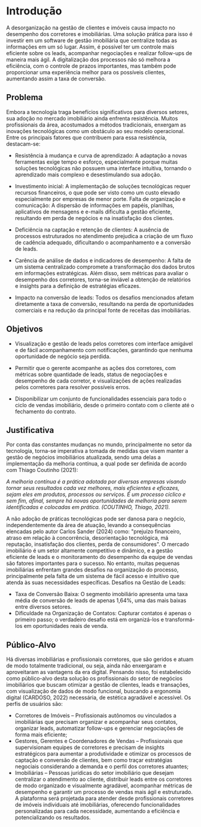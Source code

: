# Introdução

A desorganização na gestão de clientes e imóveis causa impacto no desempenho dos corretores e imobiliárias. Uma solução prática para isso é investir em um software de gestão imobiliária que centralize todas as informações em um só lugar. Assim, é possível ter um controle mais eficiente sobre os leads, acompanhar negociações e realizar follow-ups de maneira mais ágil. A digitalização dos processos não só melhora a eficiência, com o controle de prazos importantes, mas também pode proporcionar uma experiência melhor para os possíveis clientes, aumentando assim a taxa de conversão.

## Problema
Embora a tecnologia traga benefícios significativos para diversos setores, sua adoção no mercado imobiliário ainda enfrenta resistência. Muitos profissionais da área, acostumados a métodos tradicionais, enxergam as inovações tecnológicas como um obstáculo ao seu modelo operacional. Entre os principais fatores que contribuem para essa resistência, destacam-se:

* Resistência à mudança e curva de aprendizado: A adaptação a novas ferramentas exige tempo e esforço, especialmente porque muitas soluções tecnológicas não possuem uma interface intuitiva, tornando o aprendizado mais complexo e desestimulando sua adoção.

* Investimento inicial: A implementação de soluções tecnológicas requer recursos financeiros, o que pode ser visto como um custo elevado especialmente por empresas de menor porte.
Falta de organização e comunicação: A dispersão de informações em papéis, planilhas, aplicativos de mensagens e e-mails dificulta a gestão eficiente, resultando em perda de negócios e na insatisfação dos clientes.

* Deficiência na captação e retenção de clientes: A ausência de processos estruturados no atendimento prejudica a criação de um fluxo de cadência adequado, dificultando o acompanhamento e a conversão de leads.

* Carência de análise de dados e indicadores de desempenho: A falta de um sistema centralizado compromete a transformação dos dados brutos em informações estratégicas. Além disso, sem métricas para avaliar o desempenho dos corretores, torna-se inviável a obtenção de relatórios e insights para a definição de estratégias eficazes.

* Impacto na conversão de leads: Todos os desafios mencionados afetam diretamente a taxa de conversão, resultando na perda de oportunidades comerciais e na redução da principal fonte de receitas das imobiliárias.


## Objetivos

* Visualização e gestão de leads pelos corretores com interface amigável e de fácil acompanhamento com notificações, garantindo que nenhuma oportunidade de negócio seja perdida.

* Permitir que o gerente acompanhe as ações dos corretores, com métricas sobre quantidade de leads, status de negociações e desempenho de cada corretor, e visualizações de ações realizadas pelos corretores para resolver possíveis erros.

* Disponibilizar um conjunto de funcionalidades essenciais para todo o ciclo de vendas imobiliário, desde o primeiro contato com o cliente até o fechamento do contrato.


## Justificativa

Por conta das constantes mudanças no mundo, principalmente no setor da tecnologia, torna-se imperativa a tomada de medidas que visem manter a gestão de negócios imobiliários atualizada, sendo uma delas a implementação da melhoria contínua, a qual pode ser definida de acordo com Thiago Coutinho (2021):

*A melhoria contínua é a prática adotada por diversas empresas visando tornar seus resultados cada vez melhores, mais eficientes e eficazes, sejam eles em produtos, processos ou serviços. É um processo cíclico e sem fim, afinal, sempre há novas oportunidades de melhoria para serem identificadas e colocadas em prática. (COUTINHO, Thiago, 2021).*

A não adoção de práticas tecnológicas pode ser danosa para o negócio, independentemente da área de atuação, levando a consequências elencadas pelo autor Carlos Sander (2024) como: "prejuízo financeiro, atraso em relação à concorrência, desorientação tecnológica, má reputação, insatisfação dos clientes, perda de consumidores".
O mercado imobiliário é um setor altamente competitivo e dinâmico, e a gestão eficiente de leads e o monitoramento do desempenho da equipe de vendas são fatores importantes para o sucesso. No entanto, muitas pequenas imobiliárias enfrentam grandes desafios na organização do processo, principalmente pela falta de um sistema de fácil acesso e intuitivo que atenda às suas necessidades específicas.
Desafios na Gestão de Leads:
* Taxa de Conversão Baixa: O segmento imobiliário apresenta uma taxa média de conversão de leads de apenas 1,64%, uma das mais baixas entre diversos setores.
* Dificuldade na Organização de Contatos: Capturar contatos é apenas o primeiro passo; o verdadeiro desafio está em organizá-los e transformá-los em oportunidades reais de venda. 


## Público-Alvo

Há diversas imobiliárias e profissionais corretores, que são geridos e atuam de modo totalmente tradicional, ou seja, ainda não enxergaram e aproveitaram as vantagens da era digital. 
Pensando nisso, foi estabelecido como público-alvo desta solução os profissionais do setor de negócios imobiliários que buscam otimizar a gestão de clientes, leads e transações, com visualização de dados de modo funcional, buscando a ergonomia digital (CARDOSO, 2022) necessária, de estética agradável e acessível.
Os perfis de usuários são:
* Corretores de Imóveis – Profissionais autônomos ou vinculados a imobiliárias que precisam organizar e acompanhar seus contatos, organizar leads, automatizar follow-ups e gerenciar negociações de forma mais eficiente;
* Gestores, Gerentes e Coordenadores de Vendas – Profissionais que supervisionam equipes de corretores e precisam de insights estratégicos para aumentar a produtividade e otimizar os processos de captação e conversão de clientes, bem como traçar estratégias negociais considerando a demanda e o perfil dos corretores atuantes;
* Imobiliárias – Pessoas jurídicas do setor imobiliário que desejam centralizar o atendimento ao cliente, distribuir leads entre os corretores de modo organizado e visualmente agradável, acompanhar métricas de desempenho e garantir um processo de vendas mais ágil e estruturado.
A plataforma será projetada para atender desde profissionais corretores de imóveis individuais até imobiliárias, oferecendo funcionalidades personalizadas para cada necessidade, aumentando a eficiência e potencializando os resultados.

